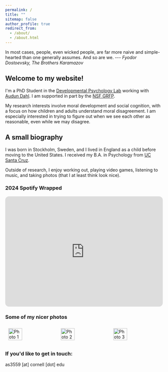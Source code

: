 ```yaml
---
permalink: /
title: ""
sitemap: false
author_profile: true
redirect_from: 
  - /about/
  - /about.html
---
```

In most cases, people, even wicked people, are far more naive and simple-hearted than one generally assumes. And so are we. --- <cite>Fyodor Dostoevsky, The Brothers Karamazov</cite>

Welcome to my website!
------
I'm a PhD Student in the [Developmental Psychology Lab](https://dmplab.cornell.edu/) working with [Audun Dahl](https://psychology.cornell.edu/audun-dahl). I am supported in part by the [NSF GRFP](https://www.nsfgrfp.org/).

My research interests involve moral development and social cognition, with a focus on how children and adults understand moral disagreement. I am especially interested in trying to figure out when we see each other as reasonable, even while we may disagree. 

## A small biography
I was born in Stockholm, Sweden, and I lived in England as a child before moving to the United States. I received my B.A. in Psychology from [UC Santa Cruz](https://www.ucsc.edu). 

Outside of research, I enjoy working out, playing video games, listening to music, and taking photos (that I at least think look nice).

### 2024 Spotify Wrapped
<iframe style="border-radius:12px" src="https://open.spotify.com/embed/playlist/37i9dQZF1FoS1qz7XHFED5?utm_source=generator" width="100%" height="352" frameBorder="0" allowfullscreen="" allow="autoplay; clipboard-write; encrypted-media; fullscreen; picture-in-picture" loading="lazy"></iframe>

### Some of my nicer photos
<div style="display: flex; justify-content: space-around;">
  <img src="{{ site.baseurl }}/images/photo1.JPG" alt="Photo 1" style="width: 30%; margin: 10px;">
  <img src="{{ site.baseurl }}/images/photo2.JPG" alt="Photo 2" style="width: 30%; margin: 10px;">
  <img src="{{ site.baseurl }}/images/photo3.JPG" alt="Photo 3" style="width: 30%; margin: 10px;">
</div>



### If you'd like to get in touch:

as3559 [at] cornell [dot] edu
